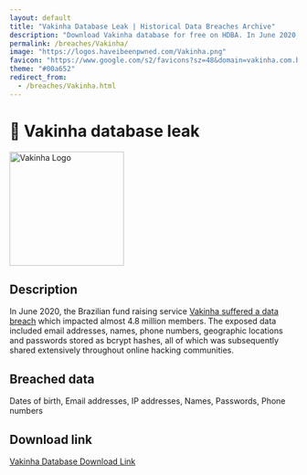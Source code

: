 ```yaml
---
layout: default
title: "Vakinha Database Leak | Historical Data Breaches Archive"
description: "Download Vakinha database for free on HDBA. In June 2020, the Brazilian fund raising service Vakinha suffered a data breach which impacted almost 4.8 million members."
permalink: /breaches/Vakinha/
image: "https://logos.haveibeenpwned.com/Vakinha.png"
favicon: "https://www.google.com/s2/favicons?sz=48&domain=vakinha.com.br"
theme: "#00a652"
redirect_from:
  - /breaches/Vakinha.html
---
```


# 💸 Vakinha database leak

<img src="https://logos.haveibeenpwned.com/Vakinha.png" alt="Vakinha Logo" width="200" height="200">

## Description

In June 2020, the Brazilian fund raising service <a href="https://redirect.trace.rip/?url=https://www.bleepingcomputer.com/news/security/hacker-leaks-386-million-user-records-from-18-companies-for-free/" target="_blank" rel="noopener">Vakinha suffered a data breach</a> which impacted almost 4.8 million members. The exposed data included email addresses, names, phone numbers, geographic locations and passwords stored as bcrypt hashes, all of which was subsequently shared extensively throughout online hacking communities.

## Breached data

Dates of birth, Email addresses, IP addresses, Names, Passwords, Phone numbers

## Download link

<a href="https://vault.trace.rip/public/share/CdRoey-TKBrAl2FxsI4hNA" target="_blank" rel="noopener">Vakinha Database Download Link</a>